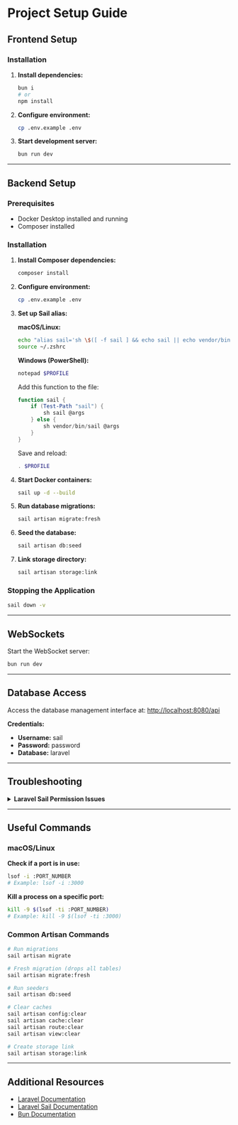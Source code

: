 # Project Setup Guide

## Frontend Setup

### Installation

1. **Install dependencies:**
   ```sh
   bun i
   # or
   npm install
   ```

2. **Configure environment:**
   ```sh
   cp .env.example .env
   ```

3. **Start development server:**
   ```sh
   bun run dev
   ```

---

## Backend Setup

### Prerequisites
- Docker Desktop installed and running
- Composer installed

### Installation

1. **Install Composer dependencies:**
   ```sh
   composer install
   ```

2. **Configure environment:**
   ```sh
   cp .env.example .env
   ```

3. **Set up Sail alias:**

   **macOS/Linux:**
   ```sh
   echo "alias sail='sh \$([ -f sail ] && echo sail || echo vendor/bin/sail)'" >> ~/.zshrc
   source ~/.zshrc
   ```

   **Windows (PowerShell):**
   ```powershell
   notepad $PROFILE
   ```
   
   Add this function to the file:
   ```powershell
   function sail {
       if (Test-Path "sail") {
           sh sail @args
       } else {
           sh vendor/bin/sail @args
       }
   }
   ```
   
   Save and reload:
   ```powershell
   . $PROFILE
   ```

4. **Start Docker containers:**
   ```sh
   sail up -d --build
   ```

5. **Run database migrations:**
   ```sh
   sail artisan migrate:fresh
   ```

6. **Seed the database:**
   ```sh
   sail artisan db:seed
   ```

7. **Link storage directory:**
   ```sh
   sail artisan storage:link
   ```

### Stopping the Application

```sh
sail down -v
```

---

## WebSockets

Start the WebSocket server:

```sh
bun run dev
```

---

## Database Access

Access the database management interface at: [http://localhost:8080/api](http://localhost:8080/api)

**Credentials:**
- **Username:** sail
- **Password:** password
- **Database:** laravel

---

## Troubleshooting

<details>
<summary><strong>Laravel Sail Permission Issues</strong></summary>

If you encounter permission errors when running Artisan commands (e.g., "There is no existing directory at storage/logs and it could not be created"), follow these steps:

### Step 1: Create Required Directories

```sh
mkdir -p storage/logs
mkdir -p storage/framework/cache
mkdir -p storage/framework/sessions
mkdir -p storage/framework/views
mkdir -p storage/app/public
```

### Step 2: Set Permissions on Host

```sh
sudo chmod -R 777 storage bootstrap/cache
```

### Step 3: Fix Permissions Inside Docker Container

**Primary method:**
```sh
sail root-shell -c "chown -R sail:sail /var/www/html/storage /var/www/html/bootstrap/cache && chmod -R 775 /var/www/html/storage /var/www/html/bootstrap/cache"
```

**Alternative method:**
```sh
docker exec -u root laravel-laravel.test-1 chown -R sail:sail /var/www/html/storage
docker exec -u root laravel-laravel.test-1 chmod -R 775 /var/www/html/storage
```

### Step 4: Clear Cache

```sh
sail artisan config:clear
sail artisan cache:clear
```

### Step 5: Restart Sail (if needed)

```sh
sail down
sail up -d
```

### Why This Happens

When using Laravel Sail, commands run inside the Docker container, not on your host machine. The container uses a different user (`sail`) with different permissions, so host-level permission changes don't affect it. You must set permissions inside the container for Laravel to write to storage directories.

</details>

---

## Useful Commands

### macOS/Linux

**Check if a port is in use:**
```sh
lsof -i :PORT_NUMBER
# Example: lsof -i :3000
```

**Kill a process on a specific port:**
```sh
kill -9 $(lsof -ti :PORT_NUMBER)
# Example: kill -9 $(lsof -ti :3000)
```

### Common Artisan Commands

```sh
# Run migrations
sail artisan migrate

# Fresh migration (drops all tables)
sail artisan migrate:fresh

# Run seeders
sail artisan db:seed

# Clear caches
sail artisan config:clear
sail artisan cache:clear
sail artisan route:clear
sail artisan view:clear

# Create storage link
sail artisan storage:link
```

---

## Additional Resources

- [Laravel Documentation](https://laravel.com/docs)
- [Laravel Sail Documentation](https://laravel.com/docs/sail)
- [Bun Documentation](https://bun.sh/docs)